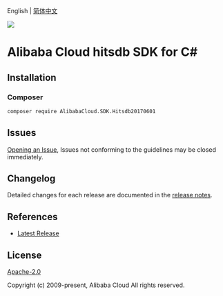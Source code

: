 English | [简体中文](README-CN.md)

![](https://aliyunsdk-pages.alicdn.com/icons/AlibabaCloud.svg)

# Alibaba Cloud hitsdb SDK for C#

## Installation

### Composer

```bash
composer require AlibabaCloud.SDK.Hitsdb20170601
```

## Issues

[Opening an Issue](https://github.com/aliyun/alibabacloud-csharp-sdk/issues/new), Issues not conforming to the guidelines may be closed immediately.

## Changelog

Detailed changes for each release are documented in the [release notes](./ChangeLog.md).

## References

* [Latest Release](https://github.com/aliyun/alibabacloud-csharp-sdk/)

## License

[Apache-2.0](http://www.apache.org/licenses/LICENSE-2.0)

Copyright (c) 2009-present, Alibaba Cloud All rights reserved.
